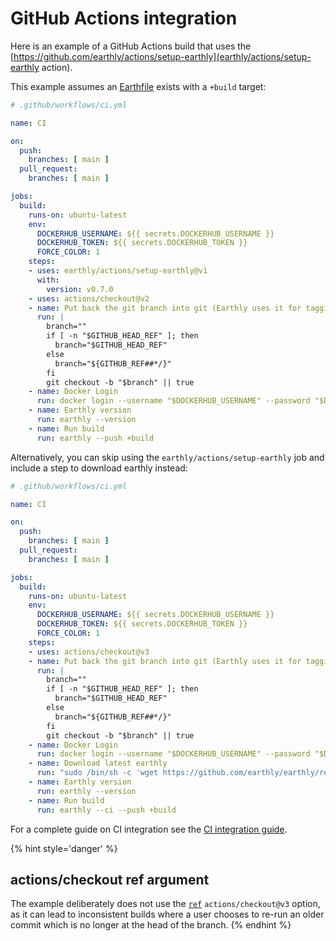 
# GitHub Actions integration

Here is an example of a GitHub Actions build that uses the [https://github.com/earthly/actions/setup-earthly](earthly/actions/setup-earthly action).

This example assumes an [Earthfile](../earthfile/earthfile.md) exists with a `+build` target:

```yml
# .github/workflows/ci.yml

name: CI

on:
  push:
    branches: [ main ]
  pull_request:
    branches: [ main ]

jobs:
  build:
    runs-on: ubuntu-latest
    env:
      DOCKERHUB_USERNAME: ${{ secrets.DOCKERHUB_USERNAME }}
      DOCKERHUB_TOKEN: ${{ secrets.DOCKERHUB_TOKEN }}
      FORCE_COLOR: 1
    steps:
    - uses: earthly/actions/setup-earthly@v1
      with:
        version: v0.7.0
    - uses: actions/checkout@v2
    - name: Put back the git branch into git (Earthly uses it for tagging)
      run: |
        branch=""
        if [ -n "$GITHUB_HEAD_REF" ]; then
          branch="$GITHUB_HEAD_REF"
        else
          branch="${GITHUB_REF##*/}"
        fi
        git checkout -b "$branch" || true
    - name: Docker Login
      run: docker login --username "$DOCKERHUB_USERNAME" --password "$DOCKERHUB_TOKEN"
    - name: Earthly version
      run: earthly --version
    - name: Run build
      run: earthly --push +build
```

Alternatively, you can skip using the `earthly/actions/setup-earthly` job and include
a step to download earthly instead:

```yml
# .github/workflows/ci.yml

name: CI

on:
  push:
    branches: [ main ]
  pull_request:
    branches: [ main ]

jobs:
  build:
    runs-on: ubuntu-latest
    env:
      DOCKERHUB_USERNAME: ${{ secrets.DOCKERHUB_USERNAME }}
      DOCKERHUB_TOKEN: ${{ secrets.DOCKERHUB_TOKEN }}
      FORCE_COLOR: 1
    steps:
    - uses: actions/checkout@v3
    - name: Put back the git branch into git (Earthly uses it for tagging)
      run: |
        branch=""
        if [ -n "$GITHUB_HEAD_REF" ]; then
          branch="$GITHUB_HEAD_REF"
        else
          branch="${GITHUB_REF##*/}"
        fi
        git checkout -b "$branch" || true
    - name: Docker Login
      run: docker login --username "$DOCKERHUB_USERNAME" --password "$DOCKERHUB_TOKEN"
    - name: Download latest earthly
      run: "sudo /bin/sh -c 'wget https://github.com/earthly/earthly/releases/download/v0.7.7/earthly-linux-amd64 -O /usr/local/bin/earthly && chmod +x /usr/local/bin/earthly'"
    - name: Earthly version
      run: earthly --version
    - name: Run build
      run: earthly --ci --push +build
```

For a complete guide on CI integration see the [CI integration guide](../overview.md).

{% hint style='danger' %}
## actions/checkout ref argument

The example deliberately does not use the [`ref`](https://github.com/actions/checkout#checkout-a-different-branch) `actions/checkout@v3` option,
as it can lead to inconsistent builds where a user chooses to re-run an older commit which is no longer at the head of the branch.
{% endhint %}
